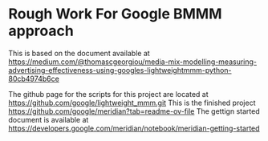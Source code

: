 # Rough Work For Google BMMM approach

This is based on the document available at https://medium.com/@thomascgeorgiou/media-mix-modelling-measuring-advertising-effectiveness-using-googles-lightweightmmm-python-80cb4974b6ce

The github page for the scripts for this project are located at https://github.com/google/lightweight_mmm.git
This is the finished project https://github.com/google/meridian?tab=readme-ov-file
The gettign started document is available at https://developers.google.com/meridian/notebook/meridian-getting-started

